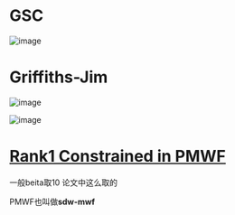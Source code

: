# GSC

![image](https://cdn.staticaly.com/gh/andyye1999/image-hosting@master/20221128/image.72aidcnwuhg0.webp)

# Griffiths-Jim


![image](https://cdn.staticaly.com/gh/andyye1999/image-hosting@master/20221128/image.4k86t30sq3y0.webp)

![image](https://cdn.staticaly.com/gh/andyye1999/image-hosting@master/20221128/image.3ao2o5eqpho0.webp)


# [Rank1 Constrained in PMWF](https://www.funcwj.cn/2019/01/10/rank1-const-pmwf/)

一般beita取10 论文中这么取的

PMWF也叫做**sdw-mwf**